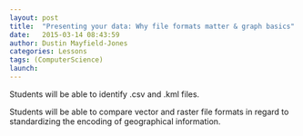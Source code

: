 ```yaml
---
layout: post
title:  "Presenting your data: Why file formats matter & graph basics"
date:   2015-03-14 08:43:59
author: Dustin Mayfield-Jones
categories: Lessons
tags: (ComputerScience)
launch: 
---
```

Students will be able to identify .csv and .kml files.

Students will be able to compare vector and raster file formats in regard to standardizing the encoding of geographical information.
